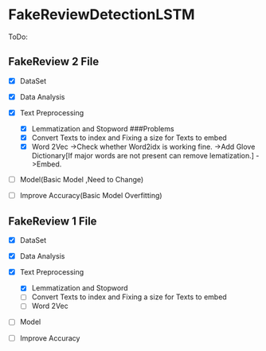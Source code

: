 # FakeReviewDetectionLSTM

ToDo:

## FakeReview 2 File

- [x] DataSet
- [x] Data Analysis 
- [x] Text Preprocessing
  - [x] Lemmatization and Stopword
   ###Problems
  - [x] Convert Texts to index and Fixing a size for Texts to embed
  - [x] Word 2Vec
      ->Check whether Word2idx is working fine.
      ->Add Glove Dictionary[If major words are not present can remove lematization.]
      ->Embed.
- [ ] Model(Basic Model ,Need to Change)
- [ ] Improve Accuracy(Basic Model Overfitting)


## FakeReview 1 File

- [x] DataSet
- [x] Data Analysis 
- [x] Text Preprocessing
  - [x] Lemmatization and Stopword
  - [ ] Convert Texts to index and Fixing a size for Texts to embed
  - [ ] Word 2Vec
- [ ] Model
- [ ] Improve Accuracy


